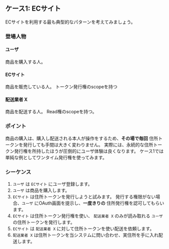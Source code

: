 ## ケース1: ECサイト

ECサイトを利用する最も典型的なパターンを考えてみましょう。

### 登場人物

#### ユーザ
商品を購入する人。

#### ECサイト
商品を販売している人。
トークン発行権のscopeを持つ

#### 配送業者 X
商品を配送する人。
Read権のscopeを持つ。

### ポイント

商品の購入は、購入し配送される本人が操作をするため、**その場で毎回** 住所トークンを発行しても手間は大きく変わりません。
実際には、永続的な住所トークン発行権を所持したほうが圧倒的にユーザ体験は良くなります。
ケース1では単純な例としてワンタイム発行権を使ってみます。

### シーケンス

1. `ユーザ` は `ECサイト` にユーザ登録します。
2. `ユーザ` は商品を購入します。
3. `ECサイト` は住所トークンを発行しようと試みます。 発行する権限がない場合、`ユーザ` にOAuth画面を提示し、**一度きりの** 住所発行権を認可してもらいます。
4. `ECサイト` は住所トークン発行権を使い、 `配送業者 X` のみが読み取れる `ユーザ` の住所トークンを発行します。
5. `ECサイト` は `配送業者 X` に対して住所トークンを使い配送を依頼します。
6. `配送業者 X` は住所トークンを当システムに問い合わせ、実住所を手に入れ配送します。
